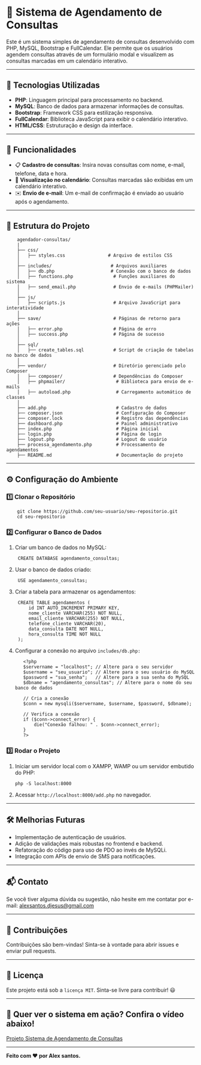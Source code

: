 # 📅 Sistema de Agendamento de Consultas

Este é um sistema simples de agendamento de consultas desenvolvido com PHP, MySQL, Bootstrap e FullCalendar. Ele permite que os usuários agendem consultas através de um formulário modal e visualizem as consultas marcadas em um calendário interativo.

---

## 🚀 Tecnologias Utilizadas

- **PHP**: Linguagem principal para processamento no backend.
- **MySQL**: Banco de dados para armazenar informações de consultas.
- **Bootstrap**: Framework CSS para estilização responsiva.
- **FullCalendar**: Biblioteca JavaScript para exibir o calendário interativo.
- **HTML/CSS**: Estruturação e design da interface.

---

## 📌 Funcionalidades

- 📋 **Cadastro de consultas**: Insira novas consultas com nome, e-mail, telefone, data e hora.
- 📅 **Visualização no calendário**: Consultas marcadas são exibidas em um calendário interativo.
- ✉️ **Envio de e-mail**: Um e-mail de confirmação é enviado ao usuário após o agendamento.

---

## 📂 Estrutura do Projeto

        agendador-consultas/
        |
        ├── css/
        │   ├── styles.css                # Arquivo de estilos CSS
        │
        ├── includes/                      # Arquivos auxiliares
        │   ├── db.php                     # Conexão com o banco de dados
        │   ├── functions.php               # Funções auxiliares do sistema
        │   ├── send_email.php              # Envio de e-mails (PHPMailer)
        │
        ├── js/
        │   ├── scripts.js                  # Arquivo JavaScript para interatividade
        │
        ├── save/                           # Páginas de retorno para ações
        │   ├── error.php                   # Página de erro
        │   ├── success.php                 # Página de sucesso
        │
        ├── sql/
        │   ├── create_tables.sql           # Script de criação de tabelas no banco de dados
        │
        ├── vendor/                         # Diretório gerenciado pelo Composer
        │   ├── composer/                   # Dependências do Composer
        │   ├── phpmailer/                   # Biblioteca para envio de e-mails
        │   ├── autoload.php                 # Carregamento automático de classes
        │
        ├── add.php                          # Cadastro de dados
        ├── composer.json                    # Configuração do Composer
        ├── composer.lock                    # Registro das dependências
        ├── dashboard.php                    # Painel administrativo
        ├── index.php                        # Página inicial
        ├── login.php                        # Página de login
        ├── logout.php                       # Logout do usuário
        ├── processa_agendamento.php         # Processamento de agendamentos
        ├── README.md                        # Documentação do projeto

---

## ⚙️ Configuração do Ambiente

### 1️⃣ Clonar o Repositório

        git clone https://github.com/seu-usuario/seu-repositorio.git
        cd seu-repositorio
          
### 2️⃣ Configurar o Banco de Dados

1. Criar um banco de dados no MySQL:

        CREATE DATABASE agendamento_consultas;

2. Usar o banco de dados criado:

        USE agendamento_consultas;

3. Criar a tabela para armazenar os agendamentos:

        CREATE TABLE agendamentos (
            id INT AUTO_INCREMENT PRIMARY KEY,
            nome_cliente VARCHAR(255) NOT NULL,
            email_cliente VARCHAR(255) NOT NULL,
            telefone_cliente VARCHAR(20),
            data_consulta DATE NOT NULL,
            hora_consulta TIME NOT NULL
        );

4. Configurar a conexão no arquivo ``includes/db.php:``

          <?php
          $servername = "localhost"; // Altere para o seu servidor
          $username = "seu_usuario"; // Altere para o seu usuário do MySQL
          $password = "sua_senha";   // Altere para a sua senha do MySQL
          $dbname = "agendamento_consultas"; // Altere para o nome do seu banco de dados
          
          // Cria a conexão
          $conn = new mysqli($servername, $username, $password, $dbname);
          
          // Verifica a conexão
          if ($conn->connect_error) {
              die("Conexão falhou: " . $conn->connect_error);
          }
          ?>

### 3️⃣ Rodar o Projeto

1. Iniciar um servidor local com o XAMPP, WAMP ou um servidor embutido do PHP:

       php -S localhost:8000
   
3. Acessar `http://localhost:8000/add.php` no navegador.

---

## 🛠️ Melhorias Futuras

  - Implementação de autenticação de usuários.
  - Adição de validações mais robustas no frontend e backend.
  - Refatoração do código para uso de PDO ao invés de MySQLi.
  - Integração com APIs de envio de SMS para notificações.
    
---

## 📬 Contato

Se você tiver alguma dúvida ou sugestão, não hesite em me contatar por e-mail: alexsantos.djesus@gmail.com

---

## 🤝 Contribuições

Contribuições são bem-vindas! Sinta-se à vontade para abrir issues e enviar pull requests.

---

## 📜 Licença
Este projeto está sob a `licença MIT`. Sinta-se livre para contribuir! 😃

---

## 🎥 Quer ver o sistema em ação? Confira o vídeo abaixo!
[Projeto Sistema de Agendamento de Consultas](https://www.youtube.com/watch?v=AN7uYIhydts&list=PLZQNqVIG-XcI2w0USqe18Me7MPLaME3TA)


---

**Feito com ❤️ por Alex santos.**

